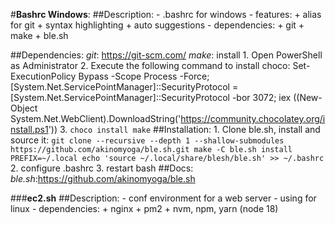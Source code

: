 #**Bashrc Windows**:
##Description:
    - .bashrc for windows
    - features:
        + alias for git
        + syntax highlighting
        + auto suggestions
    - dependencies:
        + git
        + make
        + ble.sh

##Dependencies:
    *git*: https://git-scm.com/
    *make*: install
        1. Open PowerShell as Administrator
        2. Execute the following command to install choco:
            Set-ExecutionPolicy Bypass -Scope Process -Force; [System.Net.ServicePointManager]::SecurityProtocol = [System.Net.ServicePointManager]::SecurityProtocol -bor 3072; iex ((New-Object System.Net.WebClient).DownloadString('https://community.chocolatey.org/install.ps1'))
        3. ```choco install make```
##Installation:
    1. Clone ble.sh, install and source it:
        ```
        git clone --recursive --depth 1 --shallow-submodules https://github.com/akinomyoga/ble.sh.git
        make -C ble.sh install PREFIX=~/.local
        echo 'source ~/.local/share/blesh/ble.sh' >> ~/.bashrc
        ```
    2. configure .bashrc
    3. restart bash
##Docs:
    *ble.sh*:https://github.com/akinomyoga/ble.sh


###**ec2.sh**
##Description:
    - conf environment for a web server
    - using for linux
    - dependencies:
        + nginx
        + pm2
        + nvm, npm, yarn (node 18)